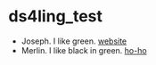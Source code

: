 # ds4ling_test

- Joseph. I like green. [website](https://wwww.jvcasillas.com)
- Merlin. I like black in green. [ho-ho](https://en.wikipedia.org/wiki/Merlin)
